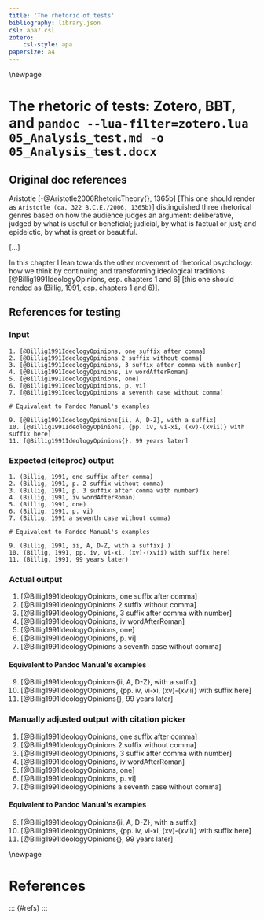```yaml
---
title: 'The rhetoric of tests'
bibliography: library.json
csl: apa7.csl
zotero:
	csl-style: apa
papersize: a4
---
```


\newpage
# The rhetoric of tests: Zotero, BBT, and `pandoc --lua-filter=zotero.lua 05_Analysis_test.md -o 05_Analysis_test.docx`

## Original doc references

Aristotle [-@Aristotle2006RhetoricTheory{}, 1365b] \[This one should render as 
`Aristotle (ca. 322 B.C.E./2006, 1365b)`\] distinguished three rhetorical genres based on how the audience judges an argument: deliberative, judged by what is useful or beneficial; judicial, by what is factual or just; and epideictic, by what is great or beautiful.

\[...\]

In this chapter I lean towards the other movement of rhetorical psychology: how we think by continuing and transforming ideological traditions [@Billig1991IdeologyOpinions, esp. chapters 1 and 6] \[this  one should rended as (Billig, 1991, esp. chapters 1 and 6)\].

## References for testing
### Input
```
1. [@Billig1991IdeologyOpinions, one suffix after comma]
2. [@Billig1991IdeologyOpinions 2 suffix without comma]
3. [@Billig1991IdeologyOpinions, 3 suffix after comma with number]
4. [@Billig1991IdeologyOpinions, iv wordAfterRoman]
5. [@Billig1991IdeologyOpinions, one]
6. [@Billig1991IdeologyOpinions, p. vi]
7. [@Billig1991IdeologyOpinions a seventh case without comma]

# Equivalent to Pandoc Manual's examples

9. [@Billig1991IdeologyOpinions{ii, A, D-Z}, with a suffix]  
10. [@Billig1991IdeologyOpinions, {pp. iv, vi-xi, (xv)-(xvii)} with suffix here]   
11. [@Billig1991IdeologyOpinions{}, 99 years later]  
```

### Expected (citeproc) output

```
1. (Billig, 1991, one suffix after comma)
2. (Billig, 1991, p. 2 suffix without comma)
3. (Billig, 1991, p. 3 suffix after comma with number)
4. (Billig, 1991, iv wordAfterRoman)
5. (Billig, 1991, one)
6. (Billig, 1991, p. vi)
7. (Billig, 1991 a seventh case without comma)

# Equivalent to Pandoc Manual's examples

9. (Billig, 1991, ii, A, D-Z, with a suffix] )
10. (Billig, 1991, pp. iv, vi-xi, (xv)-(xvii) with suffix here)
11. (Billig, 1991, 99 years later)  
```

### Actual output
1. [@Billig1991IdeologyOpinions, one suffix after comma]  
2. [@Billig1991IdeologyOpinions 2 suffix without comma]  
3. [@Billig1991IdeologyOpinions, 3 suffix after comma with number]  
4. [@Billig1991IdeologyOpinions, iv wordAfterRoman]  
5. [@Billig1991IdeologyOpinions, one]  
6. [@Billig1991IdeologyOpinions, p. vi]  
7. [@Billig1991IdeologyOpinions a seventh case without comma]  

#### Equivalent to Pandoc Manual's examples

9. [@Billig1991IdeologyOpinions{ii, A, D-Z}, with a suffix]  
10. [@Billig1991IdeologyOpinions, {pp. iv, vi-xi, (xv)-(xvii)} with suffix here]   
11. [@Billig1991IdeologyOpinions{}, 99 years later]  


### Manually adjusted output with citation picker
1. [@Billig1991IdeologyOpinions, one suffix after comma]  
2. [@Billig1991IdeologyOpinions 2 suffix without comma]  
3. [@Billig1991IdeologyOpinions, 3 suffix after comma with number]  
4. [@Billig1991IdeologyOpinions, iv wordAfterRoman]  
5. [@Billig1991IdeologyOpinions, one]  
6. [@Billig1991IdeologyOpinions, p. vi]  
7. [@Billig1991IdeologyOpinions a seventh case without comma]  

#### Equivalent to Pandoc Manual's examples

9. [@Billig1991IdeologyOpinions{ii, A, D-Z}, with a suffix]  
10. [@Billig1991IdeologyOpinions, {pp. iv, vi-xi, (xv)-(xvii)} with suffix here]   
11. [@Billig1991IdeologyOpinions{}, 99 years later]  


\newpage
# References

::: {#refs}
:::
